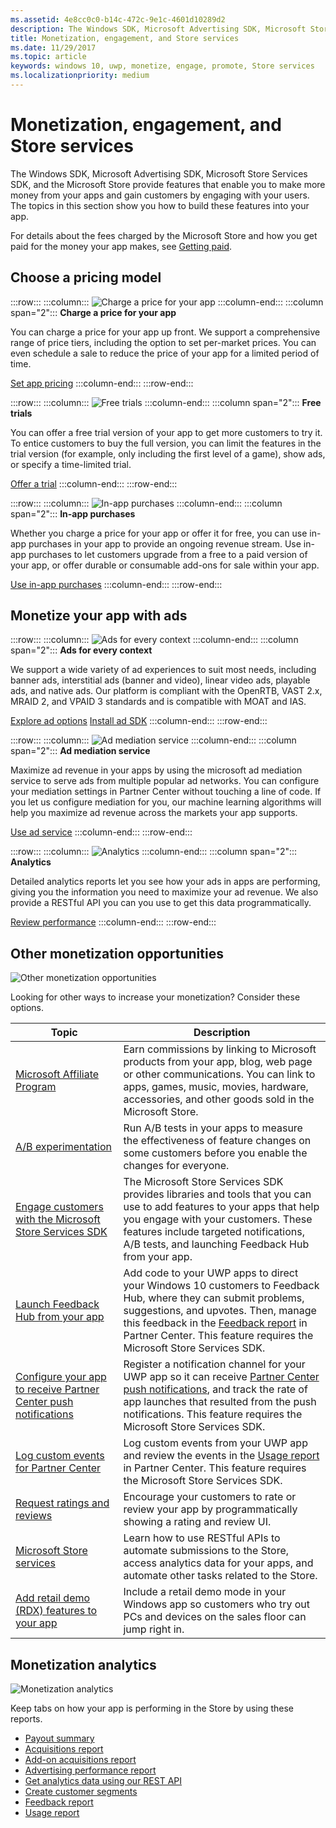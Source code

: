 ```yaml
---
ms.assetid: 4e8cc0c0-b14c-472c-9e1c-4601d10289d2
description: The Windows SDK, Microsoft Advertising SDK, Microsoft Store Services SDK, and the Microsoft Store provide many features that enable you to make more money from your apps and gain customers from engaging with your users.
title: Monetization, engagement, and Store services
ms.date: 11/29/2017
ms.topic: article
keywords: windows 10, uwp, monetize, engage, promote, Store services
ms.localizationpriority: medium
---
```

# Monetization, engagement, and Store services

The Windows SDK, Microsoft Advertising SDK, Microsoft Store Services SDK, and the Microsoft Store provide features that enable you to make more money from your apps and gain customers by engaging with your users. The topics in this section show you how to build these features into your app.

For details about the fees charged by the Microsoft Store and how you get paid for the money your app makes, see [Getting paid](../publish/getting-paid-apps.md).

## Choose a pricing model

:::row:::
    :::column:::
        ![Charge a price for your app](images/pricing-charge-price.png)
    :::column-end:::
    :::column span="2":::
**Charge a price for your app**

You can charge a price for your app up front. We support a comprehensive range of price tiers, including the option to set per-market prices. You can even schedule a sale to reduce the price of your app for a limited period of time.

[Set app pricing](../publish/set-app-pricing-and-availability.md)
    :::column-end:::
:::row-end:::

:::row:::
    :::column:::
        ![Free trials](images/pricing-free-trial.png)
    :::column-end:::
    :::column span="2":::
**Free trials**

You can offer a free trial version of your app to get more customers to try it. To entice customers to buy the full version, you can limit the features in the trial version (for example, only including the first level of a game), show ads, or specify a time-limited trial.

[Offer a trial](in-app-purchases-and-trials.md)
    :::column-end:::
:::row-end:::

:::row:::
    :::column:::
        ![In-app purchases](images/pricing-in-app-purchases.png)
    :::column-end:::
    :::column span="2":::
**In-app purchases**

Whether you charge a price for your app or offer it for free, you can use in-app purchases in your app to provide an ongoing revenue stream. Use in-app purchases to let customers upgrade from a free to a paid version of your app, or offer durable or consumable add-ons for sale within your app.

[Use in-app purchases](in-app-purchases-and-trials.md)
    :::column-end:::
:::row-end:::

## Monetize your app with ads

:::row:::
    :::column:::
        ![Ads for every context](images/monetize-ads-every-context.png)
    :::column-end:::
    :::column span="2":::
**Ads for every context**

We support a wide variety of ad experiences to suit most needs, including banner ads, interstitial ads (banner and video), linear video ads, playable ads, and native ads. Our platform is compliant with the OpenRTB, VAST 2.x, MRAID 2, and VPAID 3 standards and is compatible with MOAT and IAS.

[Explore ad options](ads-in-apps.md)
[Install ad SDK](https://aka.ms/ads-sdk-uwp)
    :::column-end:::
:::row-end:::

:::row:::
    :::column:::
        ![Ad mediation service](images/monetize-ad-mediation-service.png)
    :::column-end:::
    :::column span="2":::
**Ad mediation service**

Maximize ad revenue in your apps by using the microsoft ad mediation service to serve ads from multiple popular ad networks. You can configure your mediation settings in Partner Center without touching a line of code. If you let us configure mediation for you, our machine learning algorithms will help you maximize ad revenue across the markets your app supports.

[Use ad service](https://aka.ms/admediationblog)
    :::column-end:::
:::row-end:::

:::row:::
    :::column:::
        ![**Analytics**
](images/monetize-analytics-pie-chart.png)
    :::column-end:::
    :::column span="2":::
**Analytics**

Detailed analytics reports let you see how your ads in apps are performing, giving you the information you need to maximize your ad revenue. We also provide a RESTful API you can you use to get this data programmatically.

[Review performance](../publish/advertising-performance-report.md)
    :::column-end:::
:::row-end:::

## Other monetization opportunities

![Other monetization opportunities](images/monetize-other-opportunities.png)

Looking for other ways to increase your monetization? Consider these options.

 Topic                | Description                 |
|--------------------|-----------------------------|
| [Microsoft Affiliate Program](https://go.microsoft.com/fwlink/p/?LinkId=617665) | Earn commissions by linking to Microsoft products from your app, blog, web page or other communications. You can link to apps, games, music, movies, hardware, accessories, and other goods sold in the Microsoft Store.
| [A/B experimentation](https://go.microsoft.com/fwlink/p/?LinkId=722784) | Run A/B tests in your apps to measure the effectiveness of feature changes on some customers before you enable the changes for everyone.
| [Engage customers with the Microsoft Store Services SDK](microsoft-store-services-sdk.md) | The Microsoft Store Services SDK provides libraries and tools that you can use to add features to your apps that help you engage with your customers. These features include targeted notifications, A/B tests, and launching Feedback Hub from your app.
| [Launch Feedback Hub from your app](launch-feedback-hub-from-your-app.md) | Add code to your UWP apps to direct your Windows 10 customers to Feedback Hub, where they can submit problems, suggestions, and upvotes. Then, manage this feedback in the [Feedback report](../publish/feedback-report.md) in Partner Center. This feature requires the Microsoft Store Services SDK. 
| [Configure your app to receive Partner Center push notifications](configure-your-app-to-receive-dev-center-notifications.md) | Register a notification channel for your UWP app so it can receive [Partner Center push notifications](../publish/send-push-notifications-to-your-apps-customers.md), and track the rate of app launches that resulted from the push notifications. This feature requires the Microsoft Store Services SDK.
| [Log custom events for Partner Center](log-custom-events-for-dev-center.md) | Log custom events from your UWP app and review the events in the [Usage report](../publish/usage-report.md) in Partner Center. This feature requires the Microsoft Store Services SDK.
| [Request ratings and reviews](request-ratings-and-reviews.md) | Encourage your customers to rate or review your app by programmatically showing a rating and review UI.
| [Microsoft Store services](using-windows-store-services.md) | Learn how to use RESTful APIs to automate submissions to the Store, access analytics data for your apps, and automate other tasks related to the Store.
| [Add retail demo (RDX) features to your app](retail-demo-experience.md) | Include a retail demo mode in your Windows app so customers who try out PCs and devices on the sales floor can jump right in.

## Monetization analytics

![Monetization analytics](images/monetize-analytics.png)

Keep tabs on how your app is performing in the Store by using these reports.

- [Payout summary](../publish/payout-summary.md)
- [Acquisitions report](../publish/acquisitions-report.md)
- [Add-on acquisitions report](../publish/add-on-acquisitions-report.md)
- [Advertising performance report](../publish/advertising-performance-report.md)
- [Get analytics data using our REST API](access-analytics-data-using-windows-store-services.md)
- [Create customer segments](../publish/create-customer-segments.md)
- [Feedback report](../publish/feedback-report.md)
- [Usage report](../publish/usage-report.md)